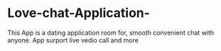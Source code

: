 # Love-chat-Application-
This App is a dating application room for, smooth convenient chat with anyone. App surport live vedio call and more
